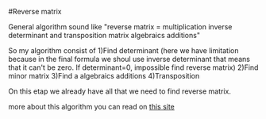 #Reverse matrix

General algorithm sound like "reverse matrix = multiplication inverse determinant and transposition matrix algebraics additions"

So my algorithm consist of
1)Find determinant (here we have limitation because in the final formula we shoul use inverse determinant that means that it can't be zero. If determinant=0, impossible find reverse matrix)
2)Find minor matrix
3)Find a algebraics additions
4)Transposition

On this etap we already have all that we need to find reverse matrix.

more about this algorithm you can read on [this site](http://mathprofi.ru/kak_naiti_obratnuyu_matricu.html)
